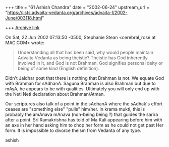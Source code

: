 +++
title = "61 Ashish Chandra"
date = "2002-06-24"
upstream_url = "https://lists.advaita-vedanta.org/archives/advaita-l/2002-June/003118.html"

+++
[Archive link](https://lists.advaita-vedanta.org/archives/advaita-l/2002-June/003118.html)

On Sat, 22 Jun 2002 07:13:50 -0500, Stephanie Stean <cerebral_rose at MAC.COM>
wrote:

>Understanding all that has been said, why would people maintain Advaita
>Vedanta as being theistic?
>Theistic has God inherently involved in it, and God is not Brahman.  God
>signifies personal deity or being of some kind (English definition).
>

Didn't Jaldhar post that there is nothing that Brahman is not. We equate
God with Brahman for sAdhanA. Saguna Brahman is also Brahman but due to
mAyA, he appears to be with qualities. Ultimately you will only end up with
the Neti Neti declaration about Brahman/Atman.

Our scriptures also talk of a point in the sAdhanA where the sAdhak's
effort ceases are "something else" "pulls" him/her. In krama mukti, this is
probably the amAnava mAnava (non-being being ?) that guides the sarira
after a point. Sri Ramakrishna has told of Ma Kali appearing before him
with an axe in her hand asking him to chop her form as he could not get
past Her form. It is impossible to divorce theism from Vedanta of any type.

ashish

